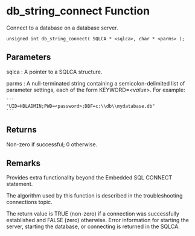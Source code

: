 <!-- loio3bd156a36c5f10148a3af7ed0ad6ca66 -->

# db\_string\_connect Function

Connect to a database on a database server.



```
unsigned int db_string_connect( SQLCA * <sqlca>, char * <parms> );
```



## Parameters

 sqlca
 :   A pointer to a SQLCA structure.

  parms
 :   A null-terminated string containing a semicolon-delimited list of parameter settings, each of the form KEYWORD=*<value\>*. For example:

    ```
    "UID=HDLADMIN;PWD=<password>;DBF=c:\\db\\mydatabase.db"
    ```

 

## Returns

Non-zero if successful; 0 otherwise.



## Remarks

Provides extra functionality beyond the Embedded SQL CONNECT statement.

The algorithm used by this function is described in the troubleshooting connections topic.

The return value is TRUE \(non-zero\) if a connection was successfully established and FALSE \(zero\) otherwise. Error information for starting the server, starting the database, or connecting is returned in the SQLCA.

